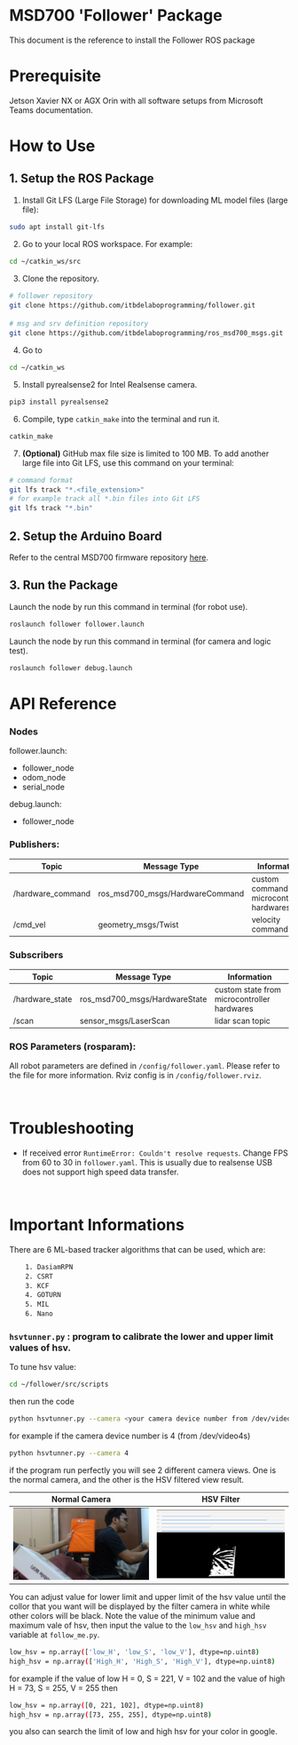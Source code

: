 # MSD700 'Follower' Package
This document is the reference to install the Follower ROS package

# Prerequisite

Jetson Xavier NX or AGX Orin with all software setups from Microsoft Teams documentation.

# How to Use

## 1. Setup the ROS Package
1. Install Git LFS (Large File Storage) for downloading ML model files (large file):
```bash
sudo apt install git-lfs
```
2. Go to your local ROS workspace. For example:
``` bash
cd ~/catkin_ws/src
```
3. Clone the repository.
``` bash
# follower repository
git clone https://github.com/itbdelaboprogramming/follower.git

# msg and srv definition repository
git clone https://github.com/itbdelaboprogramming/ros_msd700_msgs.git
```
4. Go to
```bash
cd ~/catkin_ws
```

5. Install pyrealsense2 for Intel Realsense camera.
```bash
pip3 install pyrealsense2
```

6. Compile, type `catkin_make` into the terminal and run it.
``` bash
catkin_make
```
7. **(Optional)** GitHub max file size is limited to 100 MB. To add another large file into Git LFS, use this command on your terminal:
```bash
# command format
git lfs track "*.<file_extension>"
# for example track all *.bin files into Git LFS
git lfs track "*.bin"
```

## 2. Setup the Arduino Board
Refer to the central MSD700 firmware repository [here](https://github.com/itbdelaboprogramming/firmware-msd700/tree/main).

## 3. Run the Package
Launch the node by run this command in terminal (for robot use).
``` bash
roslaunch follower follower.launch
```
Launch the node by run this command in terminal (for camera and logic test).
``` bash
roslaunch follower debug.launch
```

# API Reference

### Nodes
follower.launch:
- follower_node
- odom_node
- serial_node

debug.launch:
- follower_node

### Publishers:
| Topic             | Message Type                    | Information                                 |
|-------------------|---------------------------------|---------------------------------------------|
| /hardware_command | ros_msd700_msgs/HardwareCommand | custom command to microcontroller hardwares |
| /cmd_vel          | geometry_msgs/Twist             | velocity command                            |

### Subscribers
| Topic           | Message Type                  | Information                                 |
|-----------------|-------------------------------|---------------------------------------------|
| /hardware_state | ros_msd700_msgs/HardwareState | custom state from microcontroller hardwares |
| /scan           | sensor_msgs/LaserScan         | lidar scan topic                            |

### ROS Parameters (rosparam):
All robot parameters are defined in `/config/follower.yaml`. Please refer to the file for more information. Rviz config is in `/config/follower.rviz`.

<br>

# Troubleshooting
- If received error `RuntimeError: Couldn't resolve requests`. Change FPS from 60 to 30 in `follower.yaml`. This is usually due to realsense USB does not support high speed data transfer.

<br>

# Important Informations
There are 6 ML-based tracker algorithms that can be used, which are:
```bash
    1. DasiamRPN
    2. CSRT
    3. KCF
    4. GOTURN
    5. MIL
    6. Nano
```


###  `hsvtunner.py` : program to calibrate the lower and upper limit values of hsv.
To tune hsv value:
```bash
cd ~/follower/src/scripts
```
then run the code
```bash
python hsvtunner.py --camera <your camera device number from /dev/video>
```
for example if the camera device number is 4 (from /dev/video4s)
```bash
python hsvtunner.py --camera 4
```
if the program run perfectly you will see 2 different camera views. One is the normal camera, and the other is the HSV filtered view result.

|            Normal Camera             |              HSV Filter              |
|:------------------------------------:|:------------------------------------:|
| ![Success](./hsv_result/Normal.png)  |![Success](./hsv_result/HSVFilter.png)|

You can adjust value for lower limit and upper limit of the hsv value until the collor that you want will be displayed by the filter camera in white while other colors will be black. Note the value of the minimum value and maximum vale of hsv, then input the value to the `low_hsv` and `high_hsv` variable at `follow_me.py`.
```bash
low_hsv = np.array(['low_H', 'low_S', 'low_V'], dtype=np.uint8)
high_hsv = np.array(['High_H', 'High_S', 'High_V'], dtype=np.uint8)
```
for example if the value of low H = 0, S = 221, V = 102 and the value of high H = 73, S = 255, V = 255 then
```bash
low_hsv = np.array([0, 221, 102], dtype=np.uint8)
high_hsv = np.array([73, 255, 255], dtype=np.uint8)
```
you also can search the limit of low and high hsv for your color in google.